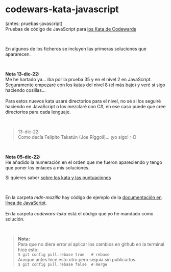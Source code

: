 # codewars-kata-javascript
(antes: pruebas-javascript) <br>
Pruebas de código de JavaScript para [los Kata de Codewards](https://www.codewars.com/kata/) <br>

<br>

En algunos de los ficheros se incluyen las primeras soluciones que apararecen.

<br>

**Nota 13-dic-22:** <br>
Me he hartado ya... iba por la prueba 35 y en el nivel 2 en JavaScript.<br>
Seguramente empezaré con los katas del nivel 8 (el más bajo) y veré si sigo haciendo cosillas...<br>
<br>
Para estos nuevos kata usaré directorios para el nivel, no sé si los seguiré haciendo en JavaScript o los mezclaré con C#, en ese caso puede que cree directorios para cada lenguaje.<br>

<br>

> 13-dic-22: <br>
> Como decía Felipito Takatún (Joe Ríggoli)... ¡yo sigo! :-D <br>
>


<br>

**Nota 05-dic-22:** <br>
He añadido la numeración en el orden que me fueron apareciendo y tengo que poner los enlaces a mis soluciones.

Si quieres saber [sobre los kata y las puntuaciones](https://github.com/elGuille-info/pruebas-javascript/blob/main/kata-readme.md)

<br>

En la carpeta _mdn-mozilla_ hay código de ejemplo de la [documentación en línea de JavaScript](https://developer.mozilla.org/en-US/docs/Web/JavaScript/Reference).<br>
<br>
En la carpeta _codewars-taka_ está el código que yo he mandado como solución. <br>


<br>

> **Nota:** <br>
> Para que no diera error al aplicar los cambios en github en la terminal hice esto:<br>
> ``` $ git config pull.rebase true   # rebase ```<br>
> Aunque antes hice esto otro pero seguía sin publicarlos.<br>
> `` $ git config pull.rebase false  # merge ``
